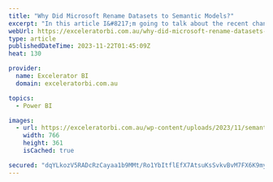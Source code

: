 ```yaml
---
title: "Why Did Microsoft Rename Datasets to Semantic Models?"
excerpt: "In this article I&#8217;m going to talk about the recent change that Microsoft has made in renaming the underlying database used in Power BI from the term “dataset” to “semantic model” (or as I would call it, “semantic data model”). The Word “Semantic” Let me start by talking about the [...]Read More"
webUrl: https://exceleratorbi.com.au/why-did-microsoft-rename-datasets-to-semantic-models/
type: article
publishedDateTime: 2023-11-22T01:45:09Z
heat: 130

provider:
  name: Excelerator BI
  domain: exceleratorbi.com.au

topics:
  - Power BI

images:
  - url: https://exceleratorbi.com.au/wp-content/uploads/2023/11/semantic.png
    width: 766
    height: 361
    isCached: true

secured: "dqYLkozV5RADcRzCayaa1b9MMt/Ro1YbItflEfX7AtsuKsSvkvBvM7FX6K9my5oSWi1k7tpbcsqgwBvve9eZ1K1in94CUO5AUddT3TiwhgYB6+PqbX2Mvsipr8wP+KGEWIkp4yiac4NGbzlBl1dxcYfcV3HrL28D1cVT+8Md+OqgkgDUFsU4AVyttEMgo5yfmkykX1KcwtWnIJvypp919mcrCrBIp2SQJcbh70CiPUX8Or7lL3XjxN4Yok3NP2pdyG+mtoGYr9iCqAzWhdP8AOQyHc5H+Leewyx1HU7j5AQNtbey7k4PXXsvZfp95wfgsU9HJwkRCmEzbisNeCLX/2uh+ksl05TVWdcOgvsjjBs=;luU8yYVUWKTiUWE2NNyNIg=="
---
```


